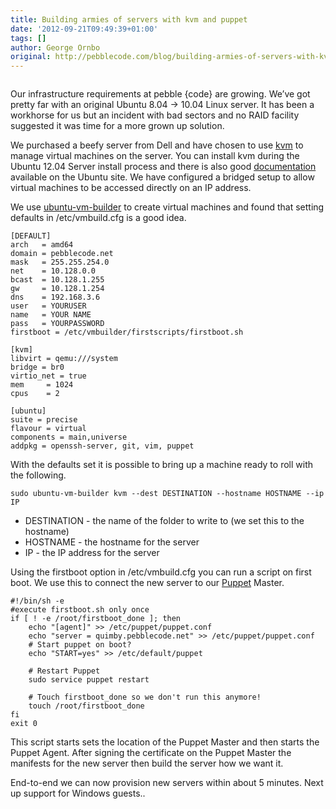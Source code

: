 ```yaml
---
title: Building armies of servers with kvm and puppet
date: '2012-09-21T09:49:39+01:00'
tags: []
author: George Ornbo
original: http://pebblecode.com/blog/building-armies-of-servers-with-kvm-and-puppet/
---
```

<p><img src="http://media.tumblr.com/tumblr_man7d7tNog1qz7kgs.jpg" alt=""/></p>

<p>Our infrastructure requirements at pebble {code} are growing. We&rsquo;ve got pretty far with an original Ubuntu 8.04 -&gt; 10.04 Linux server. It has been a workhorse for us but an incident with bad sectors and no RAID facility suggested it was time for a more grown up solution.</p>

<p>We purchased a beefy server from Dell and have chosen to use <a href="http://www.linux-kvm.org/page/Main_Page">kvm</a> to manage virtual machines on the server. You can install kvm during the Ubuntu 12.04 Server install process and there is also good <a href="https://help.ubuntu.com/community/KVM">documentation</a> available on the Ubuntu site. We have configured a bridged setup to allow virtual machines to be accessed directly on an IP address.</p>

<p>We use <a href="http://manpages.ubuntu.com/manpages/hardy/man1/ubuntu-vm-builder.1.html">ubuntu-vm-builder</a> to create virtual machines and found that setting defaults in /etc/vmbuild.cfg is a good idea.</p>

<pre><code>[DEFAULT]
arch   = amd64
domain = pebblecode.net
mask   = 255.255.254.0
net    = 10.128.0.0
bcast  = 10.128.1.255
gw     = 10.128.1.254
dns    = 192.168.3.6
user   = YOURUSER
name   = YOUR NAME
pass   = YOURPASSWORD
firstboot = /etc/vmbuilder/firstscripts/firstboot.sh

[kvm]
libvirt = qemu:///system
bridge = br0
virtio_net = true
mem     = 1024
cpus    = 2

[ubuntu]
suite = precise
flavour = virtual
components = main,universe
addpkg = openssh-server, git, vim, puppet
</code></pre>

<p>With the defaults set it is possible to bring up a machine ready to roll with the following.</p>

<pre><code>sudo ubuntu-vm-builder kvm --dest DESTINATION --hostname HOSTNAME --ip IP
</code></pre>

<ul><li>DESTINATION - the name of the folder to write to (we set this to the hostname)</li>
<li>HOSTNAME - the hostname for the server</li>
<li>IP - the IP address for the server</li>
</ul><p>Using the firstboot option in /etc/vmbuild.cfg  you can run a script on first boot. We use this to connect the new server to our <a href="http://www.puppetlabs.com/">Puppet</a> Master.</p>

<pre><code>#!/bin/sh -e
#execute firstboot.sh only once
if [ ! -e /root/firstboot_done ]; then
    echo "[agent]" &gt;&gt; /etc/puppet/puppet.conf
    echo "server = quimby.pebblecode.net" &gt;&gt; /etc/puppet/puppet.conf
    # Start puppet on boot?
    echo "START=yes" &gt;&gt; /etc/default/puppet

    # Restart Puppet
    sudo service puppet restart

    # Touch firstboot_done so we don't run this anymore!
    touch /root/firstboot_done
fi
exit 0
</code></pre>

<p>This script starts sets the location of the Puppet Master and then starts the Puppet Agent. After signing the certificate on the Puppet Master the manifests for the new server then build the server how we want it.</p>

<p>End-to-end we can now provision new servers within about 5 minutes. Next up support for Windows guests..</p>
